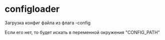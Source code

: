 # configloader

Загрузка конфиг файла из флага -config

Если его нет, то будет искать в переменной окружения "CONFIG_PATH"